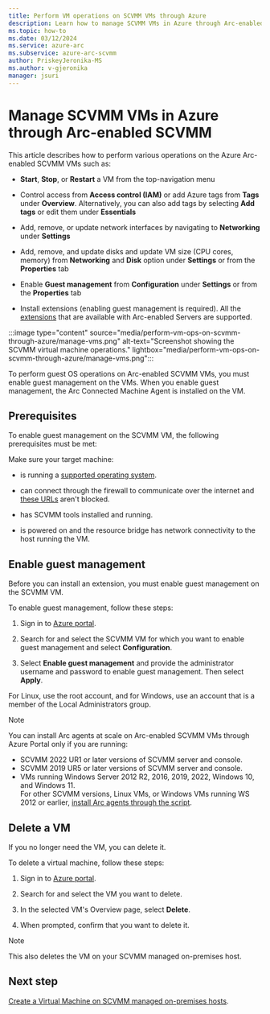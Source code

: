 ```yaml
---
title: Perform VM operations on SCVMM VMs through Azure
description: Learn how to manage SCVMM VMs in Azure through Arc-enabled SCVMM.
ms.topic: how-to 
ms.date: 03/12/2024
ms.service: azure-arc
ms.subservice: azure-arc-scvmm
author: PriskeyJeronika-MS
ms.author: v-gjeronika
manager: jsuri
---
```


# Manage SCVMM VMs in Azure through Arc-enabled SCVMM

This article describes how to perform various operations on the Azure Arc-enabled SCVMM VMs such as:

- **Start**, **Stop**, or **Restart** a VM from the top-navigation menu

- Control access from **Access control (IAM)** or add Azure tags from **Tags** under **Overview**. Alternatively, you can also add tags by selecting **Add tags** or edit them under **Essentials**

- Add, remove, or update network interfaces by navigating to **Networking** under **Settings**

- Add, remove, and update disks and update VM size (CPU cores, memory) from **Networking** and **Disk** option under **Settings** or from the **Properties** tab

- Enable **Guest management** from **Configuration** under **Settings** or from the **Properties** tab

- Install extensions (enabling guest management is required). All the [extensions](../servers/manage-vm-extensions.md#extensions) that are available with Arc-enabled Servers are supported.

:::image type="content" source="media/perform-vm-ops-on-scvmm-through-azure/manage-vms.png" alt-text="Screenshot showing the SCVMM virtual machine operations." lightbox="media/perform-vm-ops-on-scvmm-through-azure/manage-vms.png":::

To perform guest OS operations on Arc-enabled SCVMM VMs, you must enable guest management on the VMs. When you enable guest management, the Arc Connected Machine Agent is installed on the VM.


## Prerequisites

To enable guest management on the SCVMM VM, the following prerequisites must be met:

Make sure your target machine:

   - is running a [supported operating system](../servers/prerequisites.md#supported-operating-systems).

   - can connect through the firewall to communicate over the internet and [these URLs](../servers/network-requirements.md#urls) aren't blocked.

   - has SCVMM tools installed and running.

   - is powered on and the resource bridge has network connectivity to the host running the VM.


## Enable guest management

Before you can install an extension, you must enable guest management on the SCVMM VM.  

To enable guest management, follow these steps:

1. Sign in to [Azure portal](https://portal.azure.com).

2. Search for and select the SCVMM VM for which you want to enable guest management and select **Configuration**.

3. Select **Enable guest management** and provide the administrator username and password to enable guest management.  Then select **Apply**.

For Linux, use the root account, and for Windows, use an account that is a member of the Local Administrators group.

>[!NOTE]
>You can install Arc agents at scale on Arc-enabled SCVMM VMs through Azure Portal only if you are running: 
>- SCVMM 2022 UR1 or later versions of SCVMM server and console.
>- SCVMM 2019 UR5 or later versions of SCVMM server and console.
>- VMs running Windows Server 2012 R2, 2016, 2019, 2022, Windows 10, and Windows 11. <br>
> For other SCVMM versions, Linux VMs, or Windows VMs running WS 2012 or earlier, [install Arc agents through the script](./install-arc-agents-using-script.md).

## Delete a VM

If you no longer need the VM, you can delete it.

To delete a virtual machine, follow these steps:

1. Sign in to [Azure portal](https://portal.azure.com).

2. Search for and select the VM you want to delete.

3. In the selected VM's Overview page, select **Delete**.

4. When prompted, confirm that you want to delete it.

>[!NOTE]
>This also deletes the VM on your SCVMM managed on-premises host.

## Next step

[Create a Virtual Machine on SCVMM managed on-premises hosts](./create-virtual-machine.md).
